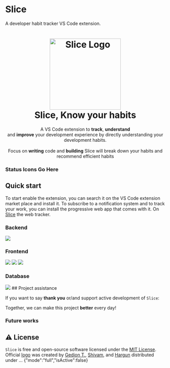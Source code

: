 # Slice

A developer habit tracker VS Code extension.

<h1 align="center">
  <img src="https://i.im.ge/2021/07/27/DBVLX.png" alt="Slice Logo" width="224px"/><br/>
  Slice, Know your habits
</h1>
<p align="center">A VS Code extension to <b>track</b>, <b>understand</b> <br/>and <b>improve</b> your development experience by directly understanding your development habits.<br/><br/>Focus on <b>writing</b> code and <b>building</b> Slice will break down your habits and recommend efficient habits</p>

### Status Icons Go Here

## Quick start

To start enable the extension, you can search it on the VS Code extension market place and install it. To subscribe to a notification system and to track your work, you can install the progressive web app that comes with it. On [Slice](https://slice.tech) the web tracker.

### Backend
<img src="https://img.shields.io/badge/Node.js-339933?style=for-the-badge&logo=nodedotjs&logoColor=white">  

### Frontend
<img src="https://img.shields.io/badge/HTML5-E34F26?style=for-the-badge&logo=html5&logoColor=white"> <img src="https://img.shields.io/badge/CSS3-1572B6?style=for-the-badge&logo=css3&logoColor=white"> <img src="https://img.shields.io/badge/React-20232A?style=for-the-badge&logo=react&logoColor=61DAFB">

### Database
<img src="https://img.shields.io/badge/MongoDB-4EA94B?style=for-the-badge&logo=mongodb&logoColor=white">
## Project assistance

If you want to say **thank you** or/and support active development of `Slice`:

Together, we can make this project **better** every day!

### Future works
## ⚠️ License

`Slice` is free and open-source software licensed under the [MIT License](https://github.com/GedionT/Slice/blob/master/LICENSE). Official [logo](https://github.com) was created by [Gedion T.](https://github.com/GedionT), [Shivam](https://github.com/shivamsouravjha), and [Hargun](https://github.com/hkaur008.com) distributed under ...
{"mode":"full","isActive":false}
